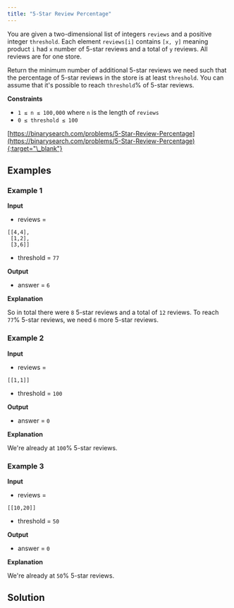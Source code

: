 ```yaml
---
title: "5-Star Review Percentage"
---
```


You are given a two-dimensional list of integers `reviews` and a positive integer `threshold`. Each element `reviews[i]` contains `[x, y]` meaning product `i` had `x` number of 5-star reviews and a total of `y` reviews. All reviews are for one store.

Return the minimum number of additional 5-star reviews we need such that the percentage of 5-star reviews in the store is at least `threshold`. You can assume that it's possible to reach `threshold`% of 5-star reviews.

**Constraints**

- `1 ≤ n ≤ 100,000` where `n` is the length of `reviews`
- `0 ≤ threshold ≤ 100`

[https://binarysearch.com/problems/5-Star-Review-Percentage](https://binarysearch.com/problems/5-Star-Review-Percentage){:target="\_blank"}

## Examples

### Example 1

**Input**

- reviews =

```
[[4,4],
 [1,2],
 [3,6]]
```

- threshold = `77`

**Output**

- answer = `6`

**Explanation**

So in total there were `8` 5-star reviews and a total of `12` reviews. To reach `77`% 5-star reviews, we need `6` more 5-star reviews.

### Example 2

**Input**

- reviews =

```
[[1,1]]
```

- threshold = `100`

**Output**

- answer = `0`

**Explanation**

We're already at `100`% 5-star reviews.

### Example 3

**Input**

- reviews =

```
[[10,20]]
```

- threshold = `50`

**Output**

- answer = `0`

**Explanation**

We're already at `50`% 5-star reviews.

## Solution

<script src="https://gist.github.com/yaeba/16da7be5123724fcf6eccc25581cef5a.js?file=5-Star-Review-Percentage.cpp"></script>
